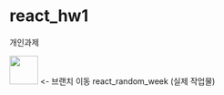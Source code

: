 # react_hw1
 개인과제

<a href="https://github.com/saintrabby/react_hw1/tree/react_random_weeks" target="_blank"><img style="width: 50px" src="https://simpleicons.org/icons/github.svg"/></a>
<- 브랜치 이동 react_random_week (실제 작업물)

